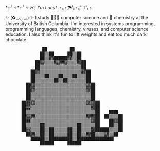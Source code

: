 \*:･ﾟ✧*:･ﾟ✧ *Hi, I'm Lucy!* .⋆｡⋆☂˚｡⋆｡˚☽˚｡⋆.

✨ (✿◡‿◡) ✨ I study 👩🏻‍💻 computer science and 🧪 chemistry at the University of British Columbia.
 I'm interested in systems programming, programming languages, chemistry, viruses, and computer science education.
 I also think it's fun to lift weights and eat too much dark chocolate.

                    ██          ██                    
                   ██▒▒██      ██▒▒██                  
                   ██▒▒▓▓██████▓▓▒▒██                  
                 ██▓▓▒▒▒▒▓▓▓▓▓▓▒▒▒▒▓▓██                
                 ██▒▒▒▒▒▒▒▒▒▒▒▒▒▒▒▒▒▒██                
               ██▓▓▒▒▒▒▒▒▒▒▒▒▒▒▒▒▒▒▒▒▓▓██              
               ██▒▒▒▒██▒▒▒▒██▒▒▒▒██▒▒▒▒██              
               ██▒▒▒▒▒▒▒▒██▒▒██▒▒▒▒▒▒▒▒██              
             ██▓▓▒▒▒▒▒▒▒▒▒▒▒▒▒▒▒▒▒▒▒▒▒▒▓▓██            
             ██▓▓▒▒▒▒▒▒▒▒▒▒▒▒▒▒▒▒▒▒▒▒▒▒▓▓██            
             ██▒▒▒▒▒▒▒▒▒▒▒▒▒▒▒▒▒▒▒▒▒▒▒▒▒▒██            
             ██▒▒▒▒▒▒▒▒▒▒▒▒▒▒▒▒▒▒▒▒▒▒▒▒▒▒██            
           ██▓▓▓▓▒▒▒▒▒▒▒▒▒▒▒▒▒▒▒▒▒▒▒▒▒▒▓▓▓▓██          
           ██▓▓▒▒▒▒▒▒▒▒▒▒▒▒▒▒▒▒▒▒▒▒▒▒▒▒▒▒▓▓██          
           ██▒▒▒▒▒▒▒▒▒▒▒▒▒▒▒▒▒▒▒▒▒▒▒▒▒▒▒▒▒▒██    ████  
           ██▓▓▓▓▒▒▒▒▒▒▒▒▒▒▒▒▒▒▒▒▒▒▒▒▒▒▓▓▓▓██  ██▒▒▒▒██
           ██▓▓▒▒▒▒▒▒▒▒▒▒▒▒▒▒▒▒▒▒▒▒▒▒▒▒▒▒▓▓██    ██▓▓██
           ██▒▒▒▒▒▒██▒▒▒▒▒▒▒▒▒▒▒▒▒▒██▒▒▒▒▒▒██    ██▒▒██
           ██▓▓▒▒▒▒██▒▒██▒▒▒▒▒▒██▒▒██▒▒▒▒▓▓██████▒▒▒▒██
             ██▓▓▒▒██▒▒██▒▒▒▒▒▒██▒▒██▒▒▓▓██▒▒▒▒▓▓▒▒██  
               ██████▒▒██████████▒▒████████████████    
                   ██████      ██████  
